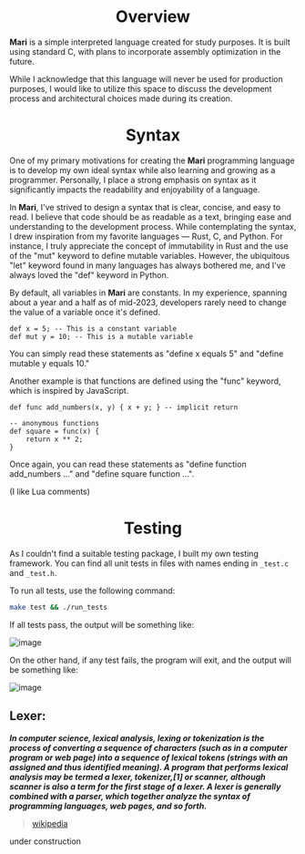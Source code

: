 <h1 align="center">Overview</h1>

**Mari** is a simple interpreted language created for study purposes. It is built using standard C, with plans to incorporate assembly optimization in the future.

While I acknowledge that this language will never be used for production purposes, I would like to utilize this space to discuss the development process and architectural choices made during its creation.

<h1 align="center">Syntax</h1>

One of my primary motivations for creating the **Mari** programming language is to develop my own ideal syntax while also learning and growing as a programmer. Personally, I place a strong emphasis on syntax as it significantly impacts the readability and enjoyability of a language.

In **Mari**, I've strived to design a syntax that is clear, concise, and easy to read. I believe that code should be as readable as a text, bringing ease and understanding to the development process. While contemplating the syntax, I drew inspiration from my favorite languages — Rust, C, and Python. For instance, I truly appreciate the concept of immutability in Rust and the use of the "mut" keyword to define mutable variables. However, the ubiquitous "let" keyword found in many languages has always bothered me, and I've always loved the "def" keyword in Python.

By default, all variables in **Mari** are constants. In my experience, spanning about a year and a half as of mid-2023, developers rarely need to change the value of a variable once it's defined.

```
def x = 5; -- This is a constant variable
def mut y = 10; -- This is a mutable variable
```

You can simply read these statements as "define x equals 5" and "define mutable y equals 10."

Another example is that functions are defined using the "func" keyword, which is inspired by JavaScript.

```
def func add_numbers(x, y) { x + y; } -- implicit return

-- anonymous functions
def square = func(x) {
    return x ** 2;
}
```

Once again, you can read these statements as "define function add_numbers ..." and "define square function ...".

(I like Lua comments)

<h1 align="center">Testing</h1>

As I couldn't find a suitable testing package, I built my own testing framework. You can find all unit tests in files with names ending in `_test.c` and `_test.h`.

To run all tests, use the following command:

```bash
make test && ./run_tests
```

If all tests pass, the output will be something like:

![image](https://github.com/heiytor/mari-programming-language/assets/107213601/62583e37-9fde-4c85-988b-bd43f3290aa8)

On the other hand, if any test fails, the program will exit, and the output will be something like:

![image](https://github.com/heiytor/mari-programming-language/assets/107213601/b742dfb6-84ba-4cfd-a1cf-44d012ad43b4)

## Lexer:

***In computer science, lexical analysis, lexing or tokenization is the process of converting a sequence of characters (such as in a computer program or web page) into a sequence of lexical tokens (strings with an assigned and thus identified meaning). A program that performs lexical analysis may be termed a lexer, tokenizer,[1] or scanner, although scanner is also a term for the first stage of a lexer. A lexer is generally combined with a parser, which together analyze the syntax of programming languages, web pages, and so forth.***
> [wikipedia](https://en.wikipedia.org/wiki/Lexical_analysis)

under construction
